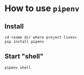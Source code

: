 # How to use `pipenv`

## Install

    cd <some dir where project lives>
    pip install pipenv

## Start "shell"

    pipenv shell

